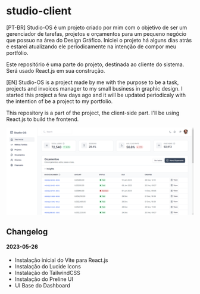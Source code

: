 # studio-client

[PT-BR]
Studio-OS é um projeto criado por mim com o objetivo de ser um gerenciador de tarefas, projetos e orçamentos para um pequeno negócio que possuo na área do Design Gráfico.
Iniciei o projeto há alguns dias atrás e estarei atualizando ele periodicamente na intenção de compor meu portfólio.

Este repositório é uma parte do projeto, destinada ao cliente do sistema. Será usado React.js em sua construção.

[EN]
Studio-OS is a project made by me with the purpose to be a task, projects and invoices manager to my small business in graphic design.
I started this project a few days ago and it will be updated periodicaly with the intention of be a project to my portfolio.

This repository is a part of the project, the client-side part. I'll be using React.js to build the frontend.

<img src="thumb.png" alt="">

## Changelog
#### 2023-05-26
- Instalação inicial do Vite para React.js
- Instalação do Lucide Icons
- Instalação do TailwindCSS
- Instalação do Preline UI
- UI Base do Dashboard